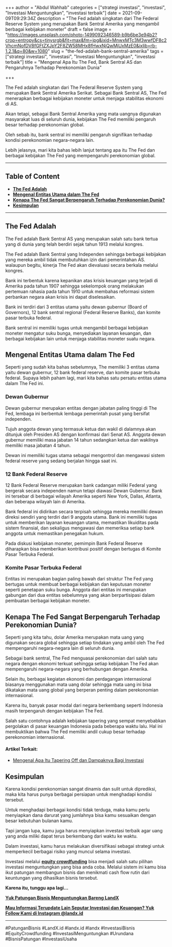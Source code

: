 +++
author = "Abdul Wahhab"
categories = ["strategi investasi", "investasi", "Investasi Menguntungkan", "investasi terbaik"]
date = 2021-09-09T09:29:34Z
description = "The Fed adalah singkatan dari The Federal Reserve System yang merupakan Bank Sentral Amerika yang mengambil berbagai kebijakan  moneter"
draft = false
image = "https://images.unsplash.com/photo-1499092346589-b9b6be3e94b2?crop=entropy&cs=tinysrgb&fit=max&fm=jpg&ixid=MnwxMTc3M3wwfDF8c2VhcmNofDV8fGFtZXJpY2F8ZW58MHx8fHwxNjQwMjUxMzE0&ixlib=rb-1.2.1&q=80&w=1080"
slug = "the-fed-adalah-bank-sentral-amerika"
tags = ["strategi investasi", "investasi", "Investasi Menguntungkan", "investasi terbaik"]
title = "Mengenal Apa Itu The Fed, Bank Sentral AS dan Pengaruhnya Terhadap Perekonomian Dunia"

+++


The Fed adalah singkatan dari The Federal Reserve System yang merupakan Bank Sentral Amerika Serikat. Sebagai Bank Sentral AS, The Fed menerapkan berbagai kebijakan moneter untuk menjaga stabilitas ekonomi di AS.

Akan tetapi, sebagai Bank Sentral Amerika yang mata uangnya digunakan masyarakat luas di seluruh dunia, kebijakan The Fed memiliki pengaruh besar terhadap perekonomian global.

Oleh sebab itu, bank sentral ini memiliki pengaruh signifikan terhadap kondisi perekonomian negara-negara lain.

Lebih jelasnya, mari kita bahas lebih lanjut tentang apa itu The Fed dan berbagai kebijakan The Fed yang mempengaruhi perekonomian global.

---

## Table of Content

* **[The Fed Adalah](#the-fed-adalah)**
* **[Mengenal Entitas Utama dalam The Fed](#mengenal-entitas-utama-dalam-the-fed)**
* **[Kenapa The Fed Sangat Berpengaruh Terhadap Perekonomian Dunia?](#kenapa-the-fed-sangat-berpengaruh-terhadap-perekonomian-dunia)**
* **[Kesimpulan](#kesimpulan)**

---

## The Fed Adalah

The Fed adalah Bank Sentral AS yang merupakan salah satu bank tertua yang di dunia yang telah berdiri sejak tahun 1913 melalui kongres.

The Fed adalah Bank Sentral yang Independen sehingga berbagai kebijakan yang mereka ambil tidak membutuhkan izin dari pemerintahan AS. walaupun begitu, kinerja The Fed akan dievaluasi secara berkala melalui kongres.

Bank ini terbentuk karena kepanikan atas krisis keuangan yang terjadi di Amerika pada tahun 1907 sehingga sekelompok orang melakukan pertemuan rahasia pada tahun 1910 untuk membahas reformasi sistem perbankan negara akan krisis ini dapat diselesaikan.

Bank ini terdiri dari 3 entitas utama yaitu dewan gubernur (Board of Governors), 12 bank sentral regional (Federal Reserve Banks), dan komite pasar terbuka federal.

Bank sentral ini memiliki tugas untuk mengambil berbagai kebijakan moneter mengatur suku bunga, menyediakan layanan keuangan, dan berbagai kebijakan lain untuk menjaga stabilitas moneter suatu negara.

## Mengenal Entitas Utama dalam The Fed

Seperti yang sudah kita bahas sebelumnya, The memiliki 3 entitas utama yaitu dewan gubernur, 12 bank federal reserve, dan komite pasar terbuka federal. Supaya lebih paham lagi, mari kita bahas satu persatu entitas utama dalam The Fed ini.

### Dewan Gubernur

Dewan gubernur merupakan entitas dengan jabatan paling tinggi di The Fed, lembaga ini berbentuk lembaga pemerintah pusat yang bersifat independen.

Tujuh anggota dewan yang termasuk ketua dan wakil di dalamnya akan ditunjuk oleh Presiden AS dengan konfirmasi dari Senat AS. Anggota dewan gubernur memiliki masa jabatan 14 tahun sedangkan ketua dan wakilnya memiliki masa jabatan 4 tahun.

Dewan ini memiliki tugas utama sebagai mengontrol dan mengawasi sistem federal reserve yang sedang berjalan hingga saat ini.

### 12 Bank Federal Reserve

12 Bank Federal Reserve merupakan bank cadangan miliki Federal yang bergerak secara independen namun tetapi diawasi Dewan Gubernur. Bank ini tersebar di berbagai wilayah Amerika seperti New York, Dallas, Atlanta, dan beberapa wilayah lain di Amerika.

Bank federal ini didirikan secara terpisah sehingga mereka memiliki dewan direksi sendiri yang terdiri dari 9 anggota utama. Bank ini memiliki tugas untuk memberikan layanan keuangan utama, memastikan likuiditas pada sistem finansial, dan sekaligus mengawasi dan memeriksa setiap bank anggota untuk memastikan penegakan hukum.

Pada diskusi kebijakan moneter, pemimpin Bank Federal Reserve diharapkan bisa memberikan kontribusi positif dengan bertugas di Komite Pasar Terbuka Federal.

### Komite Pasar Terbuka Federal

Entitas ini merupakan bagian paling bawah dari struktur The Fed yang bertugas untuk membuat berbagai kebijakan dan keputusan moneter seperti penetapan suku bunga. Anggota dari entitas ini merupakan gabungan dari dua entitas sebelumnya yang akan berpartisipasi dalam pembuatan berbagai kebijakan  moneter.

## Kenapa The Fed Sangat Berpengaruh Terhadap Perekonomian Dunia?

Seperti yang kita tahu, dolar Amerika merupakan mata uang yang digunakan secara global sehingga setiap tindakan yang ambil oleh The Fed mempengaruhi negara-negara lain di seluruh dunia.

Sebagai bank sentral, The Fed menguasai perekonomian dari salah satu negara dengan ekonomi terkuat sehingga setiap kebijakan The Fed akan mempengaruhi negara-negara yang berhubungan dengan Amerika.

Selain itu, berbagai kegiatan ekonomi dan perdagangan internasional biasanya menggunakan mata uang dolar sehingga mata uang ini bisa dikatakan mata uang global yang berperan penting dalam perekonomian internasional.

Karena itu, banyak pasar modal dari negara berkembang seperti Indonesia masih terpengaruh dengan kebijakan The Fed.

Salah satu contohnya adalah kebijakan tapering yang sempat menyebabkan pergolakan di pasar keuangan Indonesia pada beberapa waktu lalu. Hal ini membuktikan bahwa The Fed memiliki andil cukup besar terhadap perekonomian internasional.

#### Artikel Terkait:

* [Mengenal Apa Itu Tapering Off dan Dampaknya Bagi Investasi](https://landx.id/blog/tapering-adalah/)

## Kesimpulan

Karena kondisi perekonomian sangat dinamis dan sulit untuk diprediksi, maka kita harus punya berbagai persiapan untuk menghadapi kondisi tersebut.

Untuk menghadapi berbagai kondisi tidak terduga, maka kamu perlu menyiapkan dana darurat yang jumlahnya bisa kamu sesuaikan dengan besar kebutuhan bulanan kamu.

Tapi jangan lupa, kamu juga harus menyiapkan investasi terbaik agar uang yang anda miliki dapat terus berkembang dari waktu ke waktu.

Dalam investasi, kamu harus melakukan diversifikasi sebagai strategi untuk memperkecil berbagai risiko yang muncul selama investasi.

Investasi melalui [**equity crowdfunding**](https://landx.id/) bisa menjadi salah satu pilihan investasi menguntungkan yang bisa anda coba. Melalui sistem ini kamu bisa ikut patungan membangun bisnis dan menikmati cash flow rutin dari keuntungan yang dihasilkan bisnis tersebut.

**Karena itu, tunggu apa lagi...**

**[Yuk Patungan Bisnis Menguntungkan Bareng LandX](https://landx.id/project/)**

**[Mau Informasi Terupdate Lain Seputar Investasi dan Keuangan? Yuk Follow Kami di Instagram @landx.id](https://www.instagram.com/landx.id/?utm_medium=copy_link)**

---

#PatunganBisnis 	#LandX.id	#landx.id	#landx  #InvestasiBisnis	#EquityCrowdfunding	#InvestasiMenguntungkan	#Urundana	#BisnisPatungan	#InvestasiUsaha

